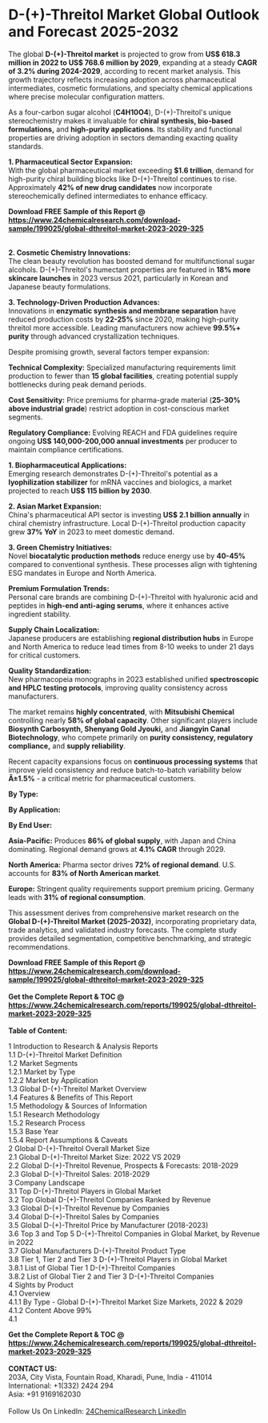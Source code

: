 <h1>D-(+)-Threitol Market Global Outlook and Forecast 2025-2032</h1><p>The global <strong>D-(+)-Threitol market</strong> is projected to grow from <strong>US$ 618.3 million in 2022 to US$ 768.6 million by 2029</strong>, expanding at a steady <strong>CAGR of 3.2% during 2024-2029</strong>, according to recent market analysis. This growth trajectory reflects increasing adoption across pharmaceutical intermediates, cosmetic formulations, and specialty chemical applications where precise molecular configuration matters.</p><p>As a four-carbon sugar alcohol (<strong>C4H10O4</strong>), D-(+)-Threitol's unique stereochemistry makes it invaluable for <strong>chiral synthesis, bio-based formulations,</strong> and <strong>high-purity applications</strong>. Its stability and functional properties are driving adoption in sectors demanding exacting quality standards.</p><p><strong>1. Pharmaceutical Sector Expansion:</strong><br>
With the global pharmaceutical market exceeding <strong>$1.6 trillion</strong>, demand for high-purity chiral building blocks like D-(+)-Threitol continues to rise. Approximately <strong>42% of new drug candidates</strong> now incorporate stereochemically defined intermediates to enhance efficacy.</p><div><b>Download FREE Sample of this Report @ 
            <a href="https://www.24chemicalresearch.com/download-sample/199025/global-dthreitol-market-2023-2029-325">
            https://www.24chemicalresearch.com/download-sample/199025/global-dthreitol-market-2023-2029-325</a></b></div><br><p><strong>2. Cosmetic Chemistry Innovations:</strong><br>
The clean beauty revolution has boosted demand for multifunctional sugar alcohols. D-(+)-Threitol's humectant properties are featured in <strong>18% more skincare launches</strong> in 2023 versus 2021, particularly in Korean and Japanese beauty formulations.</p><p><strong>3. Technology-Driven Production Advances:</strong><br>
Innovations in <strong>enzymatic synthesis and membrane separation</strong> have reduced production costs by <strong>22-25%</strong> since 2020, making high-purity threitol more accessible. Leading manufacturers now achieve <strong>99.5%+ purity</strong> through advanced crystallization techniques.</p><p>Despite promising growth, several factors temper expansion:</p><p><strong>Technical Complexity:</strong> Specialized manufacturing requirements limit production to fewer than <strong>15 global facilities</strong>, creating potential supply bottlenecks during peak demand periods.</p><p><strong>Cost Sensitivity:</strong> Price premiums for pharma-grade material (<strong>25-30% above industrial grade</strong>) restrict adoption in cost-conscious market segments.</p><p><strong>Regulatory Compliance:</strong> Evolving REACH and FDA guidelines require ongoing <strong>US$ 140,000-200,000 annual investments</strong> per producer to maintain compliance certifications.</p><p><strong>1. Biopharmaceutical Applications:</strong><br>
Emerging research demonstrates D-(+)-Threitol's potential as a <strong>lyophilization stabilizer</strong> for mRNA vaccines and biologics, a market projected to reach <strong>US$ 115 billion by 2030</strong>.</p><p><strong>2. Asian Market Expansion:</strong><br>
China's pharmaceutical API sector is investing <strong>US$ 2.1 billion annually</strong> in chiral chemistry infrastructure. Local D-(+)-Threitol production capacity grew <strong>37% YoY</strong> in 2023 to meet domestic demand.</p><p><strong>3. Green Chemistry Initiatives:</strong><br>
Novel <strong>biocatalytic production methods</strong> reduce energy use by <strong>40-45%</strong> compared to conventional synthesis. These processes align with tightening ESG mandates in Europe and North America.</p><p><strong>Premium Formulation Trends:</strong><br>
	Personal care brands are combining D-(+)-Threitol with hyaluronic acid and peptides in <strong>high-end anti-aging serums</strong>, where it enhances active ingredient stability.</p><p><strong>Supply Chain Localization:</strong><br>
	Japanese producers are establishing <strong>regional distribution hubs</strong> in Europe and North America to reduce lead times from 8-10 weeks to under 21 days for critical customers.</p><p><strong>Quality Standardization:</strong><br>
	New pharmacopeia monographs in 2023 established unified <strong>spectroscopic and HPLC testing protocols</strong>, improving quality consistency across manufacturers.</p><p>The market remains <strong>highly concentrated</strong>, with <strong>Mitsubishi Chemical</strong> controlling nearly <strong>58% of global capacity</strong>. Other significant players include <strong>Biosynth Carbosynth, Shenyang Gold Jyouki,</strong> and <strong>Jiangyin Canal Biotechnology</strong>, who compete primarily on <strong>purity consistency, regulatory compliance,</strong> and <strong>supply reliability</strong>.</p><p>Recent capacity expansions focus on <strong>continuous processing systems</strong> that improve yield consistency and reduce batch-to-batch variability below <strong>Â±1.5%</strong> - a critical metric for pharmaceutical customers.</p><p><strong>By Type:</strong></p><p><strong>By Application:</strong></p><p><strong>By End User:</strong></p><p><strong>Asia-Pacific:</strong> Produces <strong>86% of global supply</strong>, with Japan and China dominating. Regional demand grows at <strong>4.1% CAGR</strong> through 2029.</p><p><strong>North America:</strong> Pharma sector drives <strong>72% of regional demand</strong>. U.S. accounts for <strong>83% of North American market</strong>.</p><p><strong>Europe:</strong> Stringent quality requirements support premium pricing. Germany leads with <strong>31% of regional consumption</strong>.</p><p>This assessment derives from comprehensive market research on the <strong>Global D-(+)-Threitol Market (2025-2032)</strong>, incorporating proprietary data, trade analytics, and validated industry forecasts. The complete study provides detailed segmentation, competitive benchmarking, and strategic recommendations.</p><div><b>Download FREE Sample of this Report @ 
            <a href="https://www.24chemicalresearch.com/download-sample/199025/global-dthreitol-market-2023-2029-325">
            https://www.24chemicalresearch.com/download-sample/199025/global-dthreitol-market-2023-2029-325</a></b></div><br><div><b>Get the Complete Report & TOC @ 
            <a href="https://www.24chemicalresearch.com/reports/199025/global-dthreitol-market-2023-2029-325">
            https://www.24chemicalresearch.com/reports/199025/global-dthreitol-market-2023-2029-325</a></b></div><br>
            <b>Table of Content:</b><p>1 Introduction to Research & Analysis Reports<br />
    1.1 D-(+)-Threitol Market Definition<br />
    1.2 Market Segments<br />
        1.2.1 Market by Type<br />
        1.2.2 Market by Application<br />
    1.3 Global D-(+)-Threitol Market Overview<br />
    1.4 Features & Benefits of This Report<br />
    1.5 Methodology & Sources of Information<br />
        1.5.1 Research Methodology<br />
        1.5.2 Research Process<br />
        1.5.3 Base Year<br />
        1.5.4 Report Assumptions & Caveats<br />
2 Global D-(+)-Threitol Overall Market Size<br />
    2.1 Global D-(+)-Threitol Market Size: 2022 VS 2029<br />
    2.2 Global D-(+)-Threitol Revenue, Prospects & Forecasts: 2018-2029<br />
    2.3 Global D-(+)-Threitol Sales: 2018-2029<br />
3 Company Landscape<br />
    3.1 Top D-(+)-Threitol Players in Global Market<br />
    3.2 Top Global D-(+)-Threitol Companies Ranked by Revenue<br />
    3.3 Global D-(+)-Threitol Revenue by Companies<br />
    3.4 Global D-(+)-Threitol Sales by Companies<br />
    3.5 Global D-(+)-Threitol Price by Manufacturer (2018-2023)<br />
    3.6 Top 3 and Top 5 D-(+)-Threitol Companies in Global Market, by Revenue in 2022<br />
    3.7 Global Manufacturers D-(+)-Threitol Product Type<br />
    3.8 Tier 1, Tier 2 and Tier 3 D-(+)-Threitol Players in Global Market<br />
        3.8.1 List of Global Tier 1 D-(+)-Threitol Companies<br />
        3.8.2 List of Global Tier 2 and Tier 3 D-(+)-Threitol Companies<br />
4 Sights by Product<br />
    4.1 Overview<br />
        4.1.1 By Type - Global D-(+)-Threitol Market Size Markets, 2022 & 2029<br />
        4.1.2 Content Above 99%<br />
        4.1</p><div><b>Get the Complete Report & TOC @ 
            <a href="https://www.24chemicalresearch.com/reports/199025/global-dthreitol-market-2023-2029-325">
            https://www.24chemicalresearch.com/reports/199025/global-dthreitol-market-2023-2029-325</a></b></div><br><b>CONTACT US:</b><br>
            203A, City Vista, Fountain Road, Kharadi, Pune, India - 411014<br>
            International: +1(332) 2424 294<br>
            Asia: +91 9169162030 <br><br>
            Follow Us On LinkedIn: <a href="https://www.linkedin.com/company/24chemicalresearch/">24ChemicalResearch LinkedIn</a>